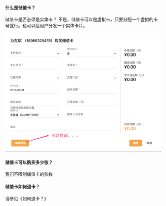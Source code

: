 #### 什么是储值卡？

储值卡是否必须是实体卡？
不是，储值卡可以是虚拟卡，只要分配一个虚拟的卡号就行。也可以给用户分发一个实体卡片。

![image-20190731143416062](../assets/studio/image-20190731143416062.png)

#### 储值卡可以购买多少张？

我们不限制储值卡的张数

#### 储值卡如何退卡？

请参见《如何退卡？》